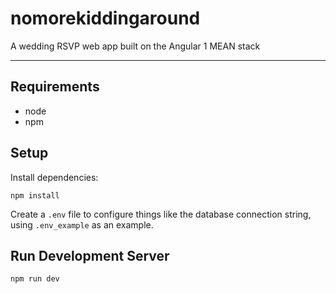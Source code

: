 # nomorekiddingaround

A wedding RSVP web app built on the Angular 1 MEAN stack

---

## Requirements

- node
- npm

## Setup

Install dependencies:

    npm install
    
Create a `.env` file to configure things like the database connection string, using `.env_example` as an example.

## Run Development Server

    npm run dev
